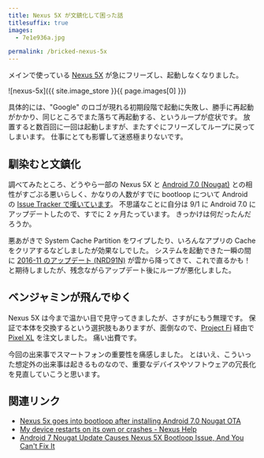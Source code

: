```yaml
---
title: Nexus 5X が文鎮化して困った話
titlesuffix: true
images:
  - 7e1e936a.jpg

permalink: /bricked-nexus-5x
---
```


メインで使っている [Nexus 5X](https://en.wikipedia.org/wiki/Nexus_5X) が急にフリーズし、起動しなくなりました。

![nexus-5x]({{ site.image_store }}{{ page.images[0] }})

具体的には、"Google" のロゴが現れる初期段階で起動に失敗し、勝手に再起動がかかり、同じところでまた落ちて再起動する、というループが症状です。
放置すると数百回に一回は起動しますが、またすぐにフリーズしてループに戻ってしまいます。
仕事にとても影響して迷惑極まりないです。

## 馴染むと文鎮化

調べてみたところ、どうやら一部の Nexus 5X と [Android 7.0 (Nougat)](https://www.android.com/versions/nougat-7-0/) との相性がすごぶる悪いらしく、かなりの人数がすでに bootloop について Android の [Issue Tracker で嘆いています](https://issuetracker.google.com/issues/37117345)。
不思議なことに自分は 9/1 に Android 7.0 にアップデートしたので、すでに 2 ヶ月たっています。
きっかけは何だったんだろうか。

悪あがきで System Cache Partition をワイプしたり、いろんなアプリの Cache をクリアするなどしましたが効果なしでした。
システムを起動できた一瞬の間に [2016-11 のアップデート (NRD91N)](https://source.android.com/security/bulletin/2016-11-01.html) が雲から降ってきて、これで直るかも！と期待しましたが、残念ながらアップデート後にループが悪化しました。

## ベンジャミンが飛んでゆく

Nexus 5X は今まで温かい目で見守ってきましたが、さすがにもう無理です。
保証で本体を交換するという選択肢もありますが、面倒なので、[Project Fi](https://fi.google.com/) 経由で [Pixel XL](https://en.wikipedia.org/wiki/Pixel_(smartphone)) を注文しました。
痛い出費です。

今回の出来事でスマートフォンの重要性を痛感しました。
とはいえ、こういった想定外の出来事は起きるものなので、重要なデバイスやソフトウェアの冗長化を見直していこうと思います。

## 関連リンク

- [Nexus 5x goes into bootloop after installing Android 7.0 Nougat OTA](https://issuetracker.google.com/issues/37117345)
- [My device restarts on its own or crashes - Nexus Help](https://support.google.com/nexus/answer/4582729)
- [Android 7 Nougat Update Causes Nexus 5X Bootloop Issue, And You Can't Fix It](http://www.techtimes.com/articles/178857/20160922/android-7-nougat-update-causes-nexus-5x-bootloop-issue-and-you-cant-fix-it.htm)

